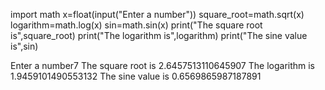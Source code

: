 import math
x=float(input("Enter a number"))
square_root=math.sqrt(x)
logarithm=math.log(x)
sin=math.sin(x)
print("The square root is",square_root)
print("The logarithm is",logarithm)
print("The sine value is",sin)

Enter a number7
The square root is 2.6457513110645907
The logarithm is 1.9459101490553132
The sine value is 0.6569865987187891
